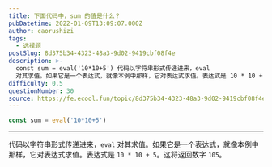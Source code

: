 ```yaml
---
title: 下面代码中，sum 的值是什么？
pubDatetime: 2022-01-09T13:09:07.000Z
author: caorushizi
tags:
  - 选择题
postSlug: 8d375b34-4323-48a3-9d02-9419cbf08f4e
description: >-
  const sum = eval('10*10+5') 代码以字符串形式传递进来，eval
  对其求值。如果它是一个表达式，就像本例中那样，它对表达式求值。表达式是 10 * 10 + 5。这将返回数字 105。 
difficulty: 0.5
questionNumber: 30
source: https://fe.ecool.fun/topic/8d375b34-4323-48a3-9d02-9419cbf08f4e
---
```


```javascript
const sum = eval('10*10+5')
```

---

代码以字符串形式传递进来，`eval` 对其求值。如果它是一个表达式，就像本例中那样，它对表达式求值。表达式是 `10 * 10 + 5`。这将返回数字 `105`。

